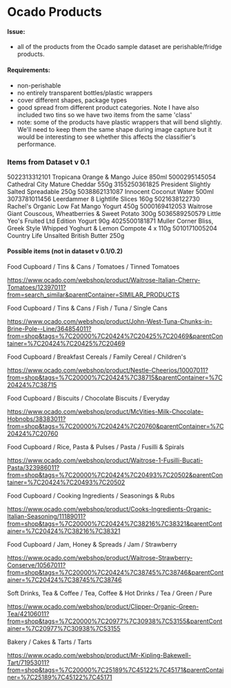 # Ocado Products

#### Issue:

- all of the products from the Ocado sample dataset are perishable/fridge products.

#### Requirements:

- non-perishable
- no entirely transparent bottles/plastic wrappers
- cover different shapes, package types
- good spread from different product categories. Note I have also included two tins so we have two items from the same 'class'
- note: some of the products have plastic wrappers that will bend slightly. We'll need to keep them the same shape during image capture but it would be interesting to see whether this affects the classifier's performance.



### Items from Dataset v 0.1
5022313312101     Tropicana Orange & Mango Juice 850ml
5000295145054     Cathedral City Mature Cheddar 550g
3155250361825     President Slightly Salted Spreadable 250g
5038862131087     Innocent Coconut Water 500ml
3073781011456     Leerdammer 8 Lightlife Slices 160g
5021638122730     Rachel's Organic Low Fat Mango Yogurt 450g
5000169412053     Waitrose Giant Couscous, Wheatberries & Sweet Potato 300g
5036589250579     Little Yeo's Fruited Ltd Edition Yogurt 90g
4025500181871     Muller Corner Bliss, Greek Style Whipped Yoghurt & Lemon Compote 4 x 110g
5010171005204     Country Life Unsalted British Butter 250g

#### Possible items (not in dataset v 0.1/0.2)

Food Cupboard / Tins & Cans / Tomatoes / Tinned Tomatoes

https://www.ocado.com/webshop/product/Waitrose-Italian-Cherry-Tomatoes/12397011?from=search_similar&parentContainer=SIMILAR_PRODUCTS

Food Cupboard / Tins & Cans / Fish / Tuna / Single Cans

https://www.ocado.com/webshop/product/John-West-Tuna-Chunks-in-Brine-Pole--Line/364854011?from=shop&tags=%7C20000%7C20424%7C20425%7C20469&parentContainer=%7C20424%7C20425%7C20469

Food Cupboard / Breakfast Cereals / Family Cereal / Children's

https://www.ocado.com/webshop/product/Nestle-Cheerios/10007011?from=shop&tags=%7C20000%7C20424%7C38715&parentContainer=%7C20424%7C38715

Food Cupboard / Biscuits / Chocolate Biscuits / Everyday

https://www.ocado.com/webshop/product/McVities-Milk-Chocolate-Hobnobs/38383011?from=shop&tags=%7C20000%7C20424%7C20760&parentContainer=%7C20424%7C20760

Food Cupboard / Rice, Pasta & Pulses / Pasta / Fusilli & Spirals

https://www.ocado.com/webshop/product/Waitrose-1-Fusilli-Bucati-Pasta/323986011?from=shop&tags=%7C20000%7C20424%7C20493%7C20502&parentContainer=%7C20424%7C20493%7C20502

Food Cupboard / Cooking Ingredients / Seasonings & Rubs

https://www.ocado.com/webshop/product/Cooks-Ingredients-Organic-Italian-Seasoning/11189011?from=shop&tags=%7C20000%7C20424%7C38216%7C38321&parentContainer=%7C20424%7C38216%7C38321

Food Cupboard / Jam, Honey & Spreads / Jam / Strawberry

https://www.ocado.com/webshop/product/Waitrose-Strawberry-Conserve/10567011?from=shop&tags=%7C20000%7C20424%7C38745%7C38746&parentContainer=%7C20424%7C38745%7C38746

Soft Drinks, Tea & Coffee / Tea, Coffee & Hot Drinks / Tea / Green / Pure

https://www.ocado.com/webshop/product/Clipper-Organic-Green-Tea/42106011?from=shop&tags=%7C20000%7C20977%7C30938%7C53155&parentContainer=%7C20977%7C30938%7C53155

Bakery / Cakes & Tarts / Tarts

https://www.ocado.com/webshop/product/Mr-Kipling-Bakewell-Tart/71953011?from=shop&tags=%7C20000%7C25189%7C45122%7C45171&parentContainer=%7C25189%7C45122%7C45171
